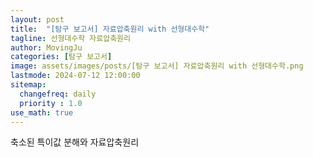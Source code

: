 ```yaml
---
layout: post
title:  "[탐구 보고서] 자료압축원리 with 선형대수학"
tagline: 선형대수학 자료압축원리
author: MovingJu
categories: [탐구 보고서]
image: assets/images/posts/[탐구 보고서] 자료압축원리 with 선형대수학.png
lastmode: 2024-07-12 12:00:00
sitemap:
  changefreq: daily
  priority : 1.0
use_math: true
---
```


축소된 특이값 분해와 자료압축원리

